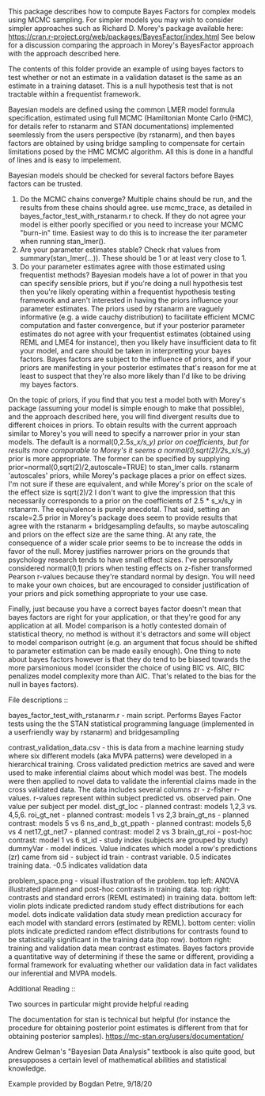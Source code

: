 This package describes how to compute Bayes Factors for complex models using MCMC sampling. For
simpler models you may wish to consider simpler approaches such as Richard D. Morey's package
available here:
https://cran.r-project.org/web/packages/BayesFactor/index.html
See below for a discussion comparing the approach in Morey's BayesFactor approach with the 
approach described here.

The contents of this folder provide an example of using bayes factors to test whether or not an
estimate in a validation dataset is the same as an estimate in a training dataset. This is a null
hypothesis test that is not tractable within a frequentist framework. 

Bayesian models are defined using the common LMER model formula specification, estimated using
full MCMC (Hamiltonian Monte Carlo (HMC), for details refer to rstanarm and STAN documentations)
implemented seemlessly from the users perspective (by rstanarm), and then bayes factors are
obtained by using bridge sampling to compensate for certain limitations posed by the HMC MCMC
algorithm. All this is done in a handful of lines and is easy to impelement. 

Bayesian models should be checked for several factors before Bayes factors can be trusted.
1) Do the MCMC chains converge? Multiple chains should be run, and the results from these chains
should agree. use mcmc_trace, as detailed in bayes_factor_test_with_rstanarm.r to check. If they
do not agree your model is either poorly specified or you need to increase your MCMC "burn-in"
time. Easiest way to do this is to increase the iter parameter when running stan_lmer().
2) Are your parameter estimates stable? Check rhat values from summary(stan_lmer(...)). These
should be 1 or at least very close to 1.
3) Do your parameter estimates agree with those estimated using frequentist methods? Bayesian
models have a lot of power in that you can specify sensible priors, but if you're doing a null
hypothesis test then you're likely operating within a frequentist hypothesis testing framework and
aren't interested in having the priors influence your parameter estimates. The priors used by
rstanarm are vaguely informative (e.g. a wide cauchy distribution) to facilitate efficient MCMC
computation and faster convergence, but if your posterior parameter estimates do not agree with
your frequentist estimates (obtained using REML and LME4 for instance), then you likely have
insufficient data to fit your model, and care should be taken in interpretting your bayes factors.
Bayes factors are subject to the influence of priors, and if your priors are manifesting in your
posterior estimates that's reason for me at least to suspect that they're also more likely than
I'd like to be driving my bayes factors.

On the topic of priors, if you find that you test a model both with Morey's package (assuming your
model is simple enough to make that possible), and the approach described here, you will find
divergent results due to different choices in priors. To obtain results with the current approach
similar to Morey's you will need to specify a narrower prior in your stan models. The default is a
normal(0,2.5*s_x/s_y) prior on coefficients, but for results more comparable to Morey's it seems a
normal(0,sqrt(2)/2*s_x/s_y) prior is more appropriate. The former can be specified by supplying
prior=normal(0,sqrt(2)/2,autoscale=TRUE) to stan_lmer calls. rstanarm 'autoscales' priors, while
Morey's package places a prior on effect sizes. I'm not sure if these are equivalent, and while
Morey's prior on the scale of the effect size is sqrt(2)/2 I don't want to give the impression
that this necessarily corresponds to a prior on the coefficients of 2.5 * s_x/s_y in rstanarm. The
equivalence is purely anecdotal. That said, setting an rscale=2.5 prior in Morey's package does
seem to provide results that agree with the rstanarm + bridgesampling defaults, so maybe 
autoscaling and priors on the effect size are the same thing. At any rate, the consequence of a 
wider scale prior seems to be to increase the odds in favor of the null. Morey justifies narrower
priors on the grounds that psychology research tends to have small effect sizes. I've personally
considered normal(0,1) priors when testing effects on z-fisher transformed Pearson r-values because
they're standard normal by design. You will need to make your own choices, but are encouraged to
consider justification of your priors and pick something appropriate to your use case.

Finally, just because you have a correct bayes factor doesn't mean that bayes factors are right
for your application, or that they're good for any application at all. Model comparison is a hotly
contested domain of statistical theory, no method is without it's detractors and some will object
to model comparison outright (e.g. an argument that focus should be shifted to parameter
estimation can be made easily enough). One thing to note about bayes factors however is that they
do tend to be biased towards the more parsimonious model (consider the choice of using BIC vs.
AIC, BIC penalizes model complexity more than AIC. That's related to the bias for the null in
bayes factors).


File descriptions ::

bayes_factor_test_with_rstanarm.r - main script. Performs Bayes Factor tests using the the STAN
statistical programming language (implemented in a userfriendly way by rstanarm) and
bridgesampling

contrast_validation_data.csv - this is data from a machine learning study where six different
models (aka MVPA patterns) were developed in a hierarchical training. Cross validated prediction
metrics are saved and were used to make inferential claims about which model was best. The models
were then applied to novel data to validate the inferential claims made in the cross validated
data. The data includes several columns
zr - z-fisher r-values. r-values represent within subject predicted vs. observed pain. One value
per subject per model.
dist_gt_loc - planned contrast: models 1,2,3 vs. 4,5,6.
roi_gt_net - planned contrast: models 1 vs 2,3
brain_gt_ns - planned contrast: models 5 vs 6
ns_and_b_gt_ppath - planned contrast: models 5,6 vs 4
net17_gt_net7 - planned contrast: model 2 vs 3
brain_gt_roi - post-hoc contrast: model 1 vs 6
st_id - study index (subjects are grouped by study)
dummyVar - model indices. Value indicates which model a row's predictions (zr) came from
sid - subject id
train - contrast variable. 0.5 indicates training data. -0.5 indicates validation data


problem_space.png - visual illustration of the problem.
top left: ANOVA illustrated planned and post-hoc contrasts in training data.
top right: contrasts and standard errors (REML estimated) in training data.
bottom left: violin plots indicate predicted random study effect distributions for each model.
dots indicate validation data study mean prediction accuracy for each model with standard errors
(estimated by REML).
bottom center: violin plots indicate predicted random effect distributions for contrasts found to
be statistically significant in the training data (top row).
bottom right: training and validation data mean contrast estimates. Bayes factors provide a
quantitative way of determining if these the same or different, providing a formal framework for
evaluating whether our validation data in fact validates our inferential and MVPA models.


Additional Reading ::

Two sources in particular might provide helpful reading

The documentation for stan is technical but helpful (for instance the procedure for obtaining
posterior point estimates is different from that for obtaining posterior samples).
https://mc-stan.org/users/documentation/

Andrew Gelman's "Bayesian Data Analysis" textbook is also quite good, but presupposes a certain
level of mathematical abilities and statistical knowledge.

Example provided by Bogdan Petre, 9/18/20
